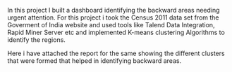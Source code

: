 In this project I built a dashboard identifying the backward areas needing urgent attention.
For this project i took the Census 2011 data set from the Goverment of India website and used tools like Talend Data Integration, Rapid Miner Server etc and implemented K-means clustering Algorithms to identify the regions.

Here i have attached the report for the same showing the different clusters that were formed that helped in identifying backward areas.
